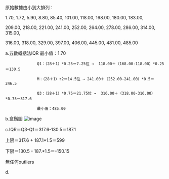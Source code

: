 原始數據由小到大排列：

1.70, 1.72, 5.90, 8.80, 85.40, 101.00, 118.00, 168.00, 180.00, 183.00, 

209.00, 218.00, 221.00, 241.00, 252.00, 264.00, 278.00, 286.00, 314.00, 315.00, 

316.00, 318.00, 329.00, 397.00, 406.00, 445.00, 481.00, 485.00

a.五數概括法IQR    最小值：1.70

                  Q1：（28＋1）*0.25＝7.25位 →  118.00＋（168.00-118.00）*0.25＝130.5

                  M：（28＋1）÷2＝14.5位 → 241.00＋（252.00-241.00）*0.5＝246.5

                  Q3：（28＋1）*0.75＝21.75位 →  316.00＋（318.00-316.00）*0.75＝317.6

                  最小值：485.00

 b.盒鬚圖
   ![image](https://github.com/user-attachments/assets/6786105e-3448-4137-8e84-aee62d93a8d9)

c.IQR＝Q3-Q1＝317.6-130.5＝187.1

  上限＝317.6 + 187.1*1.5＝599

  下限＝130.5 - 187.*1.5＝-150.15
  
  無任何outliers
 
d.

